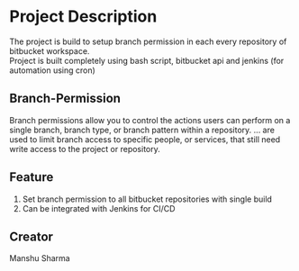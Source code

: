 # Project Description
The project is build to setup branch permission in each every repository of bitbucket workspace.  
Project is built  completely using bash script, bitbucket api and jenkins (for automation using cron)

## Branch-Permission
Branch permissions allow you to control the actions users can perform on a single branch, branch type, or branch pattern within a repository. ... are used to limit branch access to specific people, or services, that still need write access to the project or repository.

## Feature
1. Set branch permission to all bitbucket repositories with single build
2. Can be integrated with Jenkins for CI/CD

## Creator
Manshu Sharma

